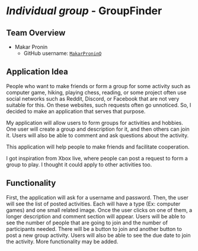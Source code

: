# *Individual group* - GroupFinder
## Team Overview
* Makar Pronin
    * GitHub username: [`MakarProninQ`](https://github.com/MakarProninQ)
## Application Idea
People who want to make friends or form a group for some activity such as computer game, hiking, playing chess, reading, or some project often use social networks such as Reddit, Discord, or Facebook that are not very suitable for this. On these websites, such requests often go unnoticed. So, I decided to make an application that serves that purpose.

My application will allow users to form groups for activities and hobbies. One user will create a group and description for it, and then others can join it. Users will also be able to comment and ask questions about the activity.

This application will help people to make friends and facilitate cooperation.

I got inspiration from Xbox live, where people can post a request to form a group to play. I thought it could apply to other activities too.

## Functionality
First, the application will ask for a username and password. Then, the user will see the list of posted activities. Each will have a type (Ex: computer games) and one small related image. Once the user clicks on one of them, a longer description and comment section will appear. Users will be able to see the number of people that are going to join and the number of participants needed. There will be a button to join and another button to post a new group activity. Users will also be able to see the due date to join the activity. More functionality may be added.
